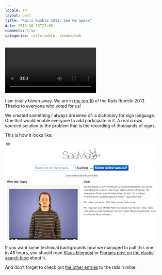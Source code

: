 ```yaml
---
locale: en
layout: post
title: "Rails Rumble 2013: See Me Speak"
date: 2013-10-25T22:00
comments: true
categories: railsrumble, seemespeak
---
```


<video controls="controls" loop="loop" autoplay="autoplay">
<source src="/images/2013-10-25-rails-rumble-2013-see-me-speak/movie.webm" type="video/webm">
<source src="/images/2013-10-25-rails-rumble-2013-see-me-speak/movie.mp4" type="video/mp4">
</video>

I am totally blown away. We are in [the top 10](http://railsrumble.com/entries/winners) of the
Rails Rumble 2013. Thanks to everyone who voted for us!

We created something I always dreamed of: a dictionary for sign language. One that would
enable everyone to add participate in it. A real crowd sourced solution to the problem
that is the recording of thousands of signs.

This is how it looks like:

<a href="http://seemespeak.org"><img src="/images/2013-10-25-rails-rumble-2013-see-me-speak/seemespeak.png"></a>

If you want some technical backgrounds how we managed to pull this one in 48 hours,
you should read [Klaus blogpost](http://kaeff.net/posts/seemespeak-sign-language-dictionary-railsrumble-2013.html)
or [Florians post on the elastic search blog](http://www.elasticsearch.org/blog/tiny-data-rapid-development-with-elasticsearch/)
about it.

And don't forget to check out [the other entries](http://railsrumble.com/entries/all) to
the rails rumble.
